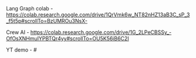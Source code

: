 Lang Graph colab - https://colab.research.google.com/drive/1QrVmk6w_NT82nHZ13aB3C_sP_3_f5t5p#scrollTo=BzUMROu3NsX-

Crew AI - https://colab.research.google.com/drive/1G_2LPeCBSSy_-OfOsXNHmuIYPBTQr4yy#scrollTo=OU5K56iB6C2I

YT demo - #
